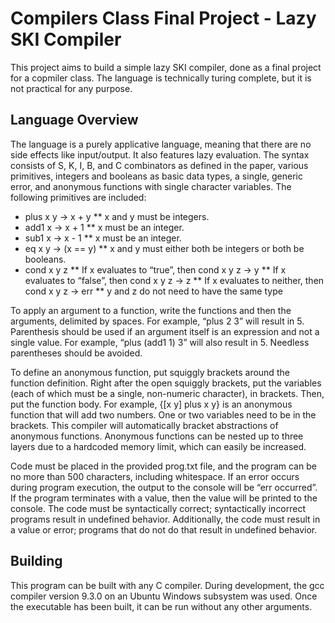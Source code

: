 # Compilers Class Final Project - Lazy SKI Compiler

This project aims to build a simple lazy SKI compiler, done as a final project for a copmiler class. The language is technically turing complete, but it is not practical for any purpose. 

## Language Overview
The language is a purely applicative language, meaning that there are no side effects like input/output. It also features lazy evaluation. The syntax consists of S, K, I, B, and C combinators as defined in the paper, various primitives, integers and booleans as basic data types, a single, generic error, and anonymous functions with single character variables. The following primitives are included:
* plus x y → x + y
** x and y must be integers.
* add1 x → x + 1
** x must be an integer.
* sub1 x → x - 1
** x must be an integer.
* eq x y → (x == y)
** x and y must either both be integers or both be booleans.
* cond x y z
** If x evaluates to “true”, then cond x y z → y
** If x evaluates to “false”, then cond x y z → z
** If x evaluates to neither, then cond x y z → err
** y and z do not need to have the same type

To apply an argument to a function, write the functions and then the arguments, delimited by spaces. For example, “plus 2 3” will result in 5. Parenthesis should be used if an argument itself is an expression and not a single value. For example, “plus (add1 1) 3” will also result in 5. Needless parentheses should be avoided. 

To define an anonymous function, put squiggly brackets around the function definition. Right after the open squiggly brackets, put the variables (each of which must be a single, non-numeric character), in brackets. Then, put the function body. For example, {[x y] plus x y} is an anonymous function that will add two numbers. One or two variables need to be in the brackets. This compiler will automatically bracket abstractions of anonymous functions. Anonymous functions can be nested up to three layers due to a hardcoded memory limit, which can easily be increased. 

Code must be placed in the provided prog.txt file, and the program can be no more than 500 characters, including whitespace.  If an error occurs during program execution, the output to the console will be “err occurred”. If the program terminates with a value, then the value will be printed to the console. The code must be syntactically correct; syntactically incorrect programs result in undefined behavior. Additionally, the code must result in a value or error; programs that do not do that result in undefined behavior.

## Building
This program can be built with any C compiler. During development, the gcc compiler version 9.3.0 on an Ubuntu Windows subsystem was used. Once the executable has been built, it can be run without any other arguments. 